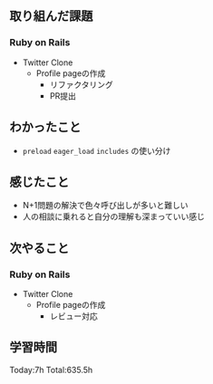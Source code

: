 ## 取り組んだ課題
### Ruby on Rails
- Twitter Clone
  - Profile pageの作成
    - リファクタリング
    - PR提出
## わかったこと
- `preload` `eager_load` `includes` の使い分け
## 感じたこと
- N+1問題の解決で色々呼び出しが多いと難しい
- 人の相談に乗れると自分の理解も深まっていい感じ
## 次やること
### Ruby on Rails
- Twitter Clone
  - Profile pageの作成
    - レビュー対応
## 学習時間
Today:7h Total:635.5h